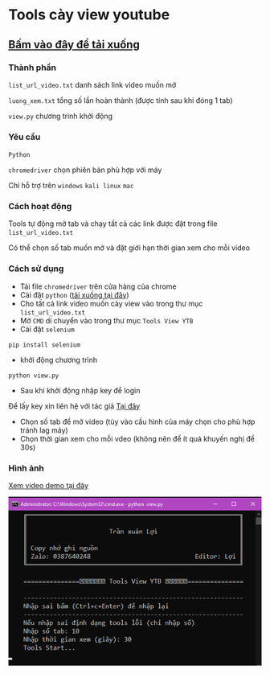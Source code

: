 # Tools cày view youtube 
## [Bấm vào đây để tải xuống](https://github.com/DauDau432/Tools-View-YTB/archive/refs/heads/main.zip)

### Thành phần 
`list_url_video.txt` danh sách link video muốn mở 

`luong_xem.txt` tổng số lần hoàn thành (được tính sau khi đóng 1 tab)

`view.py` chương trình khởi động

### Yêu cầu
`Python`

`chromedriver` chọn phiên bản phù hợp với máy 

Chỉ hỗ trợ trên `windows` `kali linux` `mac`

### Cách hoạt động 
Tools tự động mở tab và chạy tất cả các link được đặt trong file `list_url_video.txt`

Có thể chọn số tab muốn mở và đặt giới hạn thời gian xem cho mỗi video 

### Cách sử dụng
- Tải file `chromedriver` trên cửa hàng của chrome 
- Cài đặt `python` ([tải xuống tại đây](https://www.python.org/))
- Cho tất cả link video muốn cày view vào trong thư mục `list_url_video.txt`  
- Mở `CMD` di chuyển vào trong thư mục `Tools View YTB`
- Cài đặt `selenium`
```
pip install selenium
```
- khởi động chương trình 
```
python view.py
```
- Sau khi khởi động nhập key để login
 
Để lấy key xin liên hệ với tác giả [Tại đây](https://zalo.me/0387640248)
- Chọn số tab để mở video (tùy vào cấu hình của máy chọn cho phù hợp tránh lag máy)
- Chọn thời gian xem cho mỗi vdeo (không nên để ít quá khuyến nghị để 30s)

### Hình ảnh
[Xem video demo tại đây]()

<p align="center">
  <img src="https://github.com/DauDau432/Tools-View-YTB/blob/main/img/img.png">
</p>
